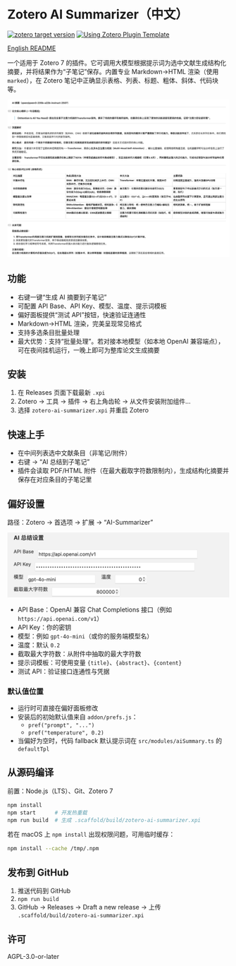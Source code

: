 # Zotero AI Summarizer（中文）

[![zotero target version](https://img.shields.io/badge/Zotero-7-green?style=flat-square&logo=zotero&logoColor=CC2936)](https://www.zotero.org)
[![Using Zotero Plugin Template](https://img.shields.io/badge/Using-Zotero%20Plugin%20Template-blue?style=flat-square&logo=github)](https://github.com/windingwind/zotero-plugin-template)

[English README](./README.md)

一个适用于 Zotero 7 的插件。它可调用大模型根据提示词为选中文献生成结构化摘要，并将结果作为“子笔记”保存。内置专业 Markdown→HTML 渲染（使用 `marked`），在 Zotero 笔记中正确显示表格、列表、标题、粗体、斜体、代码块等。

![效果预览](./img/Attention-Is-All-You-Need.png)

## 功能

- 右键一键“生成 AI 摘要到子笔记”
- 可配置 API Base、API Key、模型、温度、提示词模板
- 偏好面板提供“测试 API”按钮，快速验证连通性
- Markdown→HTML 渲染，完美呈现常见格式
- 支持多选条目批量处理
- 最大优势：支持“批量处理”。若对接本地模型（如本地 OpenAI 兼容端点），可在夜间挂机运行，一晚上即可为整库论文生成摘要

## 安装

1. 在 Releases 页面下载最新 `.xpi`
2. Zotero → 工具 → 插件 → 右上角齿轮 → 从文件安装附加组件…
3. 选择 `zotero-ai-summarizer.xpi` 并重启 Zotero

## 快速上手

- 在中间列表选中文献条目（非笔记/附件）
- 右键 → “AI 总结到子笔记”
- 插件会读取 PDF/HTML 附件（在最大截取字符数限制内），生成结构化摘要并保存在对应条目的子笔记里

## 偏好设置

路径：Zotero → 首选项 → 扩展 → “AI-Summarizer”

![设置](./img/Setting.png)

- API Base：OpenAI 兼容 Chat Completions 接口（例如 `https://api.openai.com/v1`）
- API Key：你的密钥
- 模型：例如 `gpt-4o-mini`（或你的服务端模型名）
- 温度：默认 `0.2`
- 截取最大字符数：从附件中抽取的最大字符数
- 提示词模板：可使用变量 `{title}`、`{abstract}`、`{content}`
- 测试 API：验证接口连通性与凭据

### 默认值位置

- 运行时可直接在偏好面板修改
- 安装后的初始默认值来自 `addon/prefs.js`：
  - `pref("prompt", "...")`
  - `pref("temperature", 0.2)`
- 当偏好为空时，代码 fallback 默认提示词在 `src/modules/aiSummary.ts` 的 `defaultTpl`

## 从源码编译

前置：Node.js（LTS）、Git、Zotero 7

```bash
npm install
npm start      # 开发热重载
npm run build  # 生成 .scaffold/build/zotero-ai-summarizer.xpi
```

若在 macOS 上 `npm install` 出现权限问题，可用临时缓存：

```bash
npm install --cache /tmp/.npm
```

## 发布到 GitHub

1. 推送代码到 GitHub
2. `npm run build`
3. GitHub → Releases → Draft a new release → 上传 `.scaffold/build/zotero-ai-summarizer.xpi`

## 许可

AGPL-3.0-or-later
